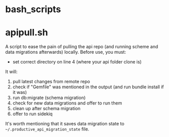 # bash_scripts

# apipull.sh
A script to ease the pain of pulling the api repo (and running scheme and data migrations afterwards) locally. Before use, you must:
- set correct directory on line 4 (where your api folder clone is)

It will:
1. pull latest changes from remote repo
2. check if "Gemfile" was mentioned in the output (and run bundle install if it was)
3. run db:migrate (schema migration)
4. check for new data migrations and offer to run them
5. clean up after schema migration
6. offer to run sidekiq

It's worth mentioning that it saves data migration state to `~/.productive_api_migration_state` file.
